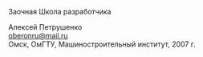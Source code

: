 Заочная Школа разработчика  

Алексей Петрушенко  
oberonru@mail.ru  
Омск, ОмГТУ, Машиностроительный институт, 2007 г.
